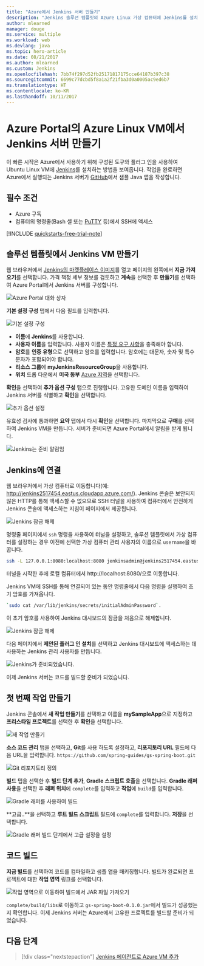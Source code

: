 ```yaml
---
title: "Azure에서 Jenkins 서버 만들기"
description: "Jenkins 솔루션 템플릿의 Azure Linux 가상 컴퓨터에 Jenkins를 설치하고 샘플 Java 응용 프로그램을 빌드합니다."
author: mlearned
manager: douge
ms.service: multiple
ms.workload: web
ms.devlang: java
ms.topic: hero-article
ms.date: 08/21/2017
ms.author: mlearned
ms.custom: Jenkins
ms.openlocfilehash: 7bb74f297d52fb25171817175cce64187b397c38
ms.sourcegitcommit: 6699c77dcbd5f8a1a2f21fba3d0a0005ac9ed6b7
ms.translationtype: HT
ms.contentlocale: ko-KR
ms.lasthandoff: 10/11/2017
---
```

# <a name="create-a-jenkins-server-on-an-azure-linux-vm-from-the-azure-portal"></a>Azure Portal의 Azure Linux VM에서 Jenkins 서버 만들기

이 빠른 시작은 Azure에서 사용하기 위해 구성된 도구와 플러그 인을 사용하여 Ubuntu Linux VM에 [Jenkins](https://jenkins.io)를 설치하는 방법을 보여줍니다. 작업을 완료하면 Azure에서 실행되는 Jenkins 서버가 [GitHub](https://github.com)에서 샘플 Java 앱을 작성합니다.

## <a name="prerequisites"></a>필수 조건

* Azure 구독
* 컴퓨터의 명령줄(Bash 셸 또는 [PuTTY](http://www.putty.org/) 등)에서 SSH에 액세스

[!INCLUDE [quickstarts-free-trial-note](../../includes/quickstarts-free-trial-note.md)]

## <a name="create-the-jenkins-vm-from-the-solution-template"></a>솔루션 템플릿에서 Jenkins VM 만들기

웹 브라우저에서 [Jenkins의 마켓플레이스 이미지](https://azuremarketplace.microsoft.com/marketplace/apps/azure-oss.jenkins?tab=Overview)를 열고 페이지의 왼쪽에서 **지금 가져오기**를 선택합니다. 가격 책정 세부 정보를 검토하고 **계속**을 선택한 후 **만들기**를 선택하여 Azure Portal에서 Jenkins 서버를 구성합니다. 
   
![Azure Portal 대화 상자](./media/install-jenkins-solution-template/ap-create.png)

**기본 설정 구성** 탭에서 다음 필드를 입력합니다.

![기본 설정 구성](./media/install-jenkins-solution-template/ap-basic.png)

* **이름**에 **Jenkins**를 사용합니다.
* **사용자 이름**을 입력합니다. 사용자 이름은 [특정 요구 사항](/azure/virtual-machines/linux/faq#what-are-the-username-requirements-when-creating-a-vm)을 충족해야 합니다.
* **암호**를 **인증 유형**으로 선택하고 암호를 입력합니다. 암호에는 대문자, 숫자 및 특수 문자가 포함되어야 합니다.
* **리소스 그룹**에 **myJenkinsResourceGroup**을 사용합니다.
* **위치** 드롭 다운에서 **미국 동부** [Azure 지역](https://azure.microsoft.com/regions/)을 선택합니다.

**확인**을 선택하여 **추가 옵션 구성** 탭으로 진행합니다. 고유한 도메인 이름을 입력하여 Jenkins 서버를 식별하고 **확인**을 선택합니다.

![추가 옵션 설정](./media/install-jenkins-solution-template/ap-addtional.png)  

 유효성 검사에 통과하면 **요약** 탭에서 다시 **확인**을 선택합니다. 마지막으로 **구매**를 선택하여 Jenkins VM을 만듭니다. 서버가 준비되면 Azure Portal에서 알림을 받게 됩니다.   

![Jenkins는 준비 알림임](./media/install-jenkins-solution-template/jenkins-deploy-notification-ready.png)

## <a name="connect-to-jenkins"></a>Jenkins에 연결

웹 브라우저에서 가상 컴퓨터로 이동합니다(예: http://jenkins2517454.eastus.cloudapp.azure.com/). Jenkins 콘솔은 보안되지 않은 HTTP를 통해 액세스할 수 없으므로 SSH 터널을 사용하여 컴퓨터에서 안전하게 Jenkins 콘솔에 액세스하는 지침이 페이지에서 제공됩니다.

![Jenkins 잠금 해제](./media/install-jenkins-solution-template/jenkins-ssh-instructions.png)

명령줄 페이지에서 `ssh` 명령을 사용하여 터널을 설정하고, 솔루션 템플릿에서 가상 컴퓨터를 설정하는 경우 이전에 선택한 가상 컴퓨터 관리 사용자의 이름으로 `username`을 바꿉니다.

```bash
ssh -L 127.0.0.1:8080:localhost:8080 jenkinsadmin@jenkins2517454.eastus.cloudapp.azure.com
```

터널을 시작한 후에 로컬 컴퓨터에서 http://localhost:8080/으로 이동합니다. 

Jenkins VM에 SSH를 통해 연결되어 있는 동안 명령줄에서 다음 명령을 실행하여 초기 암호를 가져옵니다.

```bash
`sudo cat /var/lib/jenkins/secrets/initialAdminPassword`.
```

이 초기 암호를 사용하여 Jenkins 대시보드의 잠금을 처음으로 해제합니다.

![Jenkins 잠금 해제](./media/install-jenkins-solution-template/jenkins-unlock.png)

다음 페이지에서 **제안된 플러그 인 설치**를 선택하고 Jenkins 대시보드에 액세스하는 데 사용하는 Jenkins 관리 사용자를 만듭니다.

![Jenkins가 준비되었습니다.](./media/install-jenkins-solution-template/jenkins-welcome.png)

이제 Jenkins 서버는 코드를 빌드할 준비가 되었습니다.

## <a name="create-your-first-job"></a>첫 번째 작업 만들기

Jenkins 콘솔에서 **새 작업 만들기**를 선택하고 이름을 **mySampleApp**으로 지정하고 **프리스타일 프로젝트**를 선택한 후 **확인**을 선택합니다.

![새 작업 만들기](./media/install-jenkins-solution-template/jenkins-new-job.png) 

**소스 코드 관리** 탭을 선택하고, **Git**를 사용 하도록 설정하고, **리포지토리 URL** 필드에 다음 URL을 입력합니다. `https://github.com/spring-guides/gs-spring-boot.git`

![Git 리포지토리 정의](./media/install-jenkins-solution-template/jenkins-job-git-configuration.png) 

**빌드** 탭을 선택한 후 **빌드 단계 추가**, **Gradle 스크립트 호출**을 선택합니다. **Gradle 래퍼 사용**을 선택한 후 **래퍼 위치**에 `complete`를 입력하고 **작업**에 `build`를 입력합니다.

![Gradle 래퍼를 사용하여 빌드](./media/install-jenkins-solution-template/jenkins-job-gradle-config.png) 

**고급..**을 선택하고 **루트 빌드 스크립트** 필드에 `complete`를 입력합니다. **저장**을 선택합니다.

![Gradle 래퍼 빌드 단계에서 고급 설정을 설정](./media/install-jenkins-solution-template/jenkins-job-gradle-advances.png) 

## <a name="build-the-code"></a>코드 빌드

**지금 빌드**를 선택하여 코드를 컴파일하고 샘플 앱을 패키징합니다. 빌드가 완료되면 프로젝트에 대한 **작업 영역** 링크를 선택합니다.

![작업 영역으로 이동하여 빌드에서 JAR 파일 가져오기](./media/install-jenkins-solution-template/jenkins-access-workspace.png) 

`complete/build/libs`로 이동하고 `gs-spring-boot-0.1.0.jar`에서 빌드가 성공했는지 확인합니다. 이제 Jenkins 서버는 Azure에서 고유한 프로젝트를 빌드할 준비가 되었습니다.

## <a name="next-steps"></a>다음 단계

> [!div class="nextstepaction"]
> [Jenkins 에이전트로 Azure VM 추가](jenkins-azure-vm-agents.md)
